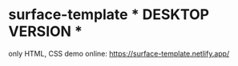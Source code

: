 # surface-template * DESKTOP VERSION *
only HTML, CSS
demo online:
https://surface-template.netlify.app/
